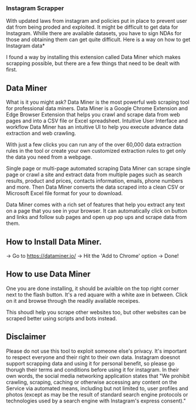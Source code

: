 ### Instagram Scrapper
With updated laws from instagram and policies put in place to prevent user dat from being proded and exploited. It might be difficult to get data for Instagram. Whille there are available datasets, you have to sign NDAs for those and obtaining them can get quite difficult.
Here is a way on how to get Instagram data*

I found a way by installing this extension called Data Miner which makes scrapping possible, but there are a few things that need to be dealt with first.

## Data Miner 
What is it you might ask? Data Miner is the most powerful web scraping tool for professional data miners. Data Miner is a Google Chrome Extension and Edge Browser Extension that helps you crawl and scrape data from web pages and into a CSV file or Excel spreadsheet. Intuitive User Interface and workflow
Data Miner has an intuitive UI to help you execute advance data extraction and web crawling.

With just a few clicks you can run any of the over 60,000 data extraction rules in the tool or create your own customized extraction rules to get only the data you need from a webpage.

Single page or multi-page automated scraping
Data Miner can scrape single page or crawl a site and extract data from multiple pages such as search results, product and prices, contacts information, emails, phone numbers and more. Then Data Miner converts the data scraped into a clean CSV or Microsoft Excel file format for your to download.

Data Miner comes with a rich set of features that help you extract any text on a page that you see in your browser. It can automatically click on button and links and follow sub pages and open up pop ups and scrape data from them.

## How to Install Data Miner.
-> Go to https://dataminer.io/
-> Hit the 'Add to Chrome' option 
-> Done!

## How to use Data Miner
One you are done installing, it should be avialble on the top right corner next to the flash button. It's a red aquare with a white axe in between. Click on it and browse through the readily available receipes.

This shoudl help you scrape other websites too, but other websites can be scraped better using scripts and bots instead.

## Disclaimer
Please do not use this tool to exploit someone else's privacy. It's important to respect everyone and their right to their own data. Instagram doesnot support scrapping data and using it for personal benefit, so please go thorugh their terms and conditions before using it for instagram. In their own words, the social media networking application states that "We prohibit crawling, scraping, caching or otherwise accessing any content on the Service via automated means, including but not limited to, user profiles and photos (except as may be the result of standard search engine protocols or technologies used by a search engine with Instagram's express consent)." 
